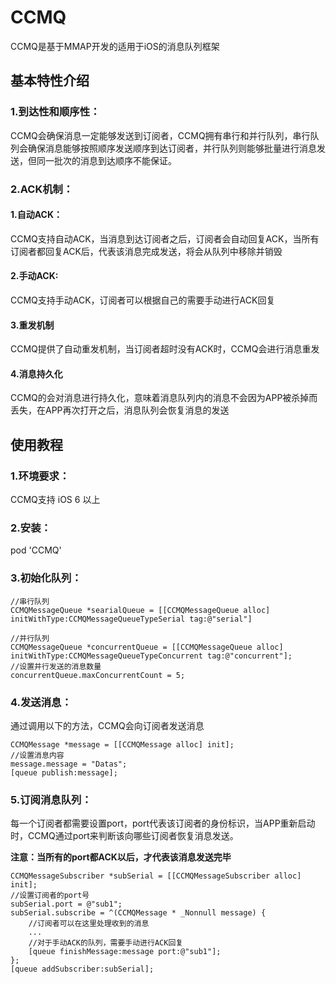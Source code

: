 # CCMQ
CCMQ是基于MMAP开发的适用于iOS的消息队列框架

## 基本特性介绍

### 1.到达性和顺序性：
CCMQ会确保消息一定能够发送到订阅者，CCMQ拥有串行和并行队列，串行队列会确保消息能够按照顺序发送顺序到达订阅者，并行队列则能够批量进行消息发送，但同一批次的消息到达顺序不能保证。

### 2.ACK机制：

#### 1.自动ACK：
CCMQ支持自动ACK，当消息到达订阅者之后，订阅者会自动回复ACK，当所有订阅者都回复ACK后，代表该消息完成发送，将会从队列中移除并销毁

#### 2.手动ACK:
CCMQ支持手动ACK，订阅者可以根据自己的需要手动进行ACK回复

#### 3.重发机制
CCMQ提供了自动重发机制，当订阅者超时没有ACK时，CCMQ会进行消息重发

#### 4.消息持久化
CCMQ的会对消息进行持久化，意味着消息队列内的消息不会因为APP被杀掉而丢失，在APP再次打开之后，消息队列会恢复消息的发送

## 使用教程

### 1.环境要求：
CCMQ支持 iOS 6 以上
### 2.安装：
pod 'CCMQ'
### 3.初始化队列：
```
//串行队列
CCMQMessageQueue *searialQueue = [[CCMQMessageQueue alloc] initWithType:CCMQMessageQueueTypeSerial tag:@"serial"]

//并行队列
CCMQMessageQueue *concurrentQueue = [[CCMQMessageQueue alloc] initWithType:CCMQMessageQueueTypeConcurrent tag:@"concurrent"];
//设置并行发送的消息数量
concurrentQueue.maxConcurrentCount = 5;
```

### 4.发送消息：
通过调用以下的方法，CCMQ会向订阅者发送消息
```
CCMQMessage *message = [[CCMQMessage alloc] init];
//设置消息内容
message.message = "Datas";
[queue publish:message];
```

### 5.订阅消息队列：
每一个订阅者都需要设置port，port代表该订阅者的身份标识，当APP重新启动时，CCMQ通过port来判断该向哪些订阅者恢复消息发送。

**注意：当所有的port都ACK以后，才代表该消息发送完毕**
```
CCMQMessageSubscriber *subSerial = [[CCMQMessageSubscriber alloc] init];
//设置订阅者的port号
subSerial.port = @"sub1";
subSerial.subscribe = ^(CCMQMessage * _Nonnull message) {
    //订阅者可以在这里处理收到的消息
    ...
    //对于手动ACK的队列，需要手动进行ACK回复
    [queue finishMessage:message port:@"sub1"];
};
[queue addSubscriber:subSerial];
```
